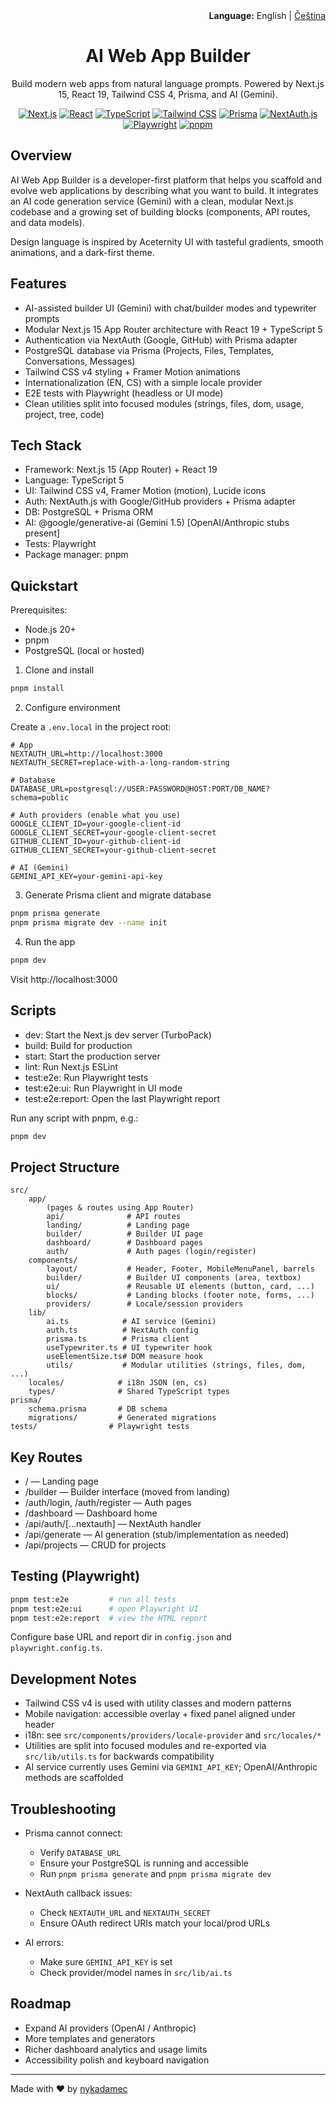<div align="right">
<strong>Language:</strong> English | <a href="./README_CZ.md">Čeština</a>
</div>

<div align="center">

# AI Web App Builder

Build modern web apps from natural language prompts. Powered by Next.js 15, React 19, Tailwind CSS 4, Prisma, and AI (Gemini).

[![Next.js](https://img.shields.io/badge/Next.js-15-black?logo=next.js)](https://nextjs.org/)
[![React](https://img.shields.io/badge/React-19-61dafb?logo=react&logoColor=061d2a)](https://react.dev/)
[![TypeScript](https://img.shields.io/badge/TypeScript-5-3178c6?logo=typescript&logoColor=white)](https://www.typescriptlang.org/)
[![Tailwind CSS](https://img.shields.io/badge/Tailwind%20CSS-4-38b2ac?logo=tailwindcss&logoColor=white)](https://tailwindcss.com/)
[![Prisma](https://img.shields.io/badge/Prisma-ORM-2d3748?logo=prisma)](https://www.prisma.io/)
[![NextAuth.js](https://img.shields.io/badge/Auth-NextAuth.js-000?logo=auth0&logoColor=white)](https://next-auth.js.org/)
[![Playwright](https://img.shields.io/badge/E2E-Playwright-45ba4b?logo=playwright)](https://playwright.dev/)
[![pnpm](https://img.shields.io/badge/pnpm-%F0%9F%90%B1-ffa500?logo=pnpm)](https://pnpm.io/)

</div>

## Overview

AI Web App Builder is a developer-first platform that helps you scaffold and evolve web applications by describing what you want to build. It integrates an AI code generation service (Gemini) with a clean, modular Next.js codebase and a growing set of building blocks (components, API routes, and data models).

Design language is inspired by Aceternity UI with tasteful gradients, smooth animations, and a dark-first theme.

## Features

- AI-assisted builder UI (Gemini) with chat/builder modes and typewriter prompts
- Modular Next.js 15 App Router architecture with React 19 + TypeScript 5
- Authentication via NextAuth (Google, GitHub) with Prisma adapter
- PostgreSQL database via Prisma (Projects, Files, Templates, Conversations, Messages)
- Tailwind CSS v4 styling + Framer Motion animations
- Internationalization (EN, CS) with a simple locale provider
- E2E tests with Playwright (headless or UI mode)
- Clean utilities split into focused modules (strings, files, dom, usage, project, tree, code)

## Tech Stack

- Framework: Next.js 15 (App Router) + React 19
- Language: TypeScript 5
- UI: Tailwind CSS v4, Framer Motion (motion), Lucide icons
- Auth: NextAuth.js with Google/GitHub providers + Prisma adapter
- DB: PostgreSQL + Prisma ORM
- AI: @google/generative-ai (Gemini 1.5) [OpenAI/Anthropic stubs present]
- Tests: Playwright
- Package manager: pnpm

## Quickstart

Prerequisites:
- Node.js 20+
- pnpm
- PostgreSQL (local or hosted)

1) Clone and install

```bash
pnpm install
```

2) Configure environment

Create a `.env.local` in the project root:

```env
# App
NEXTAUTH_URL=http://localhost:3000
NEXTAUTH_SECRET=replace-with-a-long-random-string

# Database
DATABASE_URL=postgresql://USER:PASSWORD@HOST:PORT/DB_NAME?schema=public

# Auth providers (enable what you use)
GOOGLE_CLIENT_ID=your-google-client-id
GOOGLE_CLIENT_SECRET=your-google-client-secret
GITHUB_CLIENT_ID=your-github-client-id
GITHUB_CLIENT_SECRET=your-github-client-secret

# AI (Gemini)
GEMINI_API_KEY=your-gemini-api-key
```

3) Generate Prisma client and migrate database

```bash
pnpm prisma generate
pnpm prisma migrate dev --name init
```

4) Run the app

```bash
pnpm dev
```

Visit http://localhost:3000

## Scripts

- dev: Start the Next.js dev server (TurboPack)
- build: Build for production
- start: Start the production server
- lint: Run Next.js ESLint
- test:e2e: Run Playwright tests
- test:e2e:ui: Run Playwright in UI mode
- test:e2e:report: Open the last Playwright report

Run any script with pnpm, e.g.:

```bash
pnpm dev
```

## Project Structure

```
src/
	app/
		(pages & routes using App Router)
		api/              # API routes
		landing/          # Landing page
		builder/          # Builder UI page
		dashboard/        # Dashboard pages
		auth/             # Auth pages (login/register)
	components/
		layout/           # Header, Footer, MobileMenuPanel, barrels
		builder/          # Builder UI components (area, textbox)
		ui/               # Reusable UI elements (button, card, ...)
		blocks/           # Landing blocks (footer note, forms, ...)
		providers/        # Locale/session providers
	lib/
		ai.ts            # AI service (Gemini)
		auth.ts          # NextAuth config
		prisma.ts        # Prisma client
		useTypewriter.ts # UI typewriter hook
		useElementSize.ts# DOM measure hook
		utils/           # Modular utilities (strings, files, dom, ...)
	locales/            # i18n JSON (en, cs)
	types/              # Shared TypeScript types
prisma/
	schema.prisma       # DB schema
	migrations/         # Generated migrations
tests/                # Playwright tests
```

## Key Routes

- / — Landing page
- /builder — Builder interface (moved from landing)
- /auth/login, /auth/register — Auth pages
- /dashboard — Dashboard home
- /api/auth/[...nextauth] — NextAuth handler
- /api/generate — AI generation (stub/implementation as needed)
- /api/projects — CRUD for projects

## Testing (Playwright)

```bash
pnpm test:e2e         # run all tests
pnpm test:e2e:ui      # open Playwright UI
pnpm test:e2e:report  # view the HTML report
```

Configure base URL and report dir in `config.json` and `playwright.config.ts`.

## Development Notes

- Tailwind CSS v4 is used with utility classes and modern patterns
- Mobile navigation: accessible overlay + fixed panel aligned under header
- i18n: see `src/components/providers/locale-provider` and `src/locales/*`
- Utilities are split into focused modules and re-exported via `src/lib/utils.ts` for backwards compatibility
- AI service currently uses Gemini via `GEMINI_API_KEY`; OpenAI/Anthropic methods are scaffolded

## Troubleshooting

- Prisma cannot connect:
	- Verify `DATABASE_URL`
	- Ensure your PostgreSQL is running and accessible
	- Run `pnpm prisma generate` and `pnpm prisma migrate dev`

- NextAuth callback issues:
	- Check `NEXTAUTH_URL` and `NEXTAUTH_SECRET`
	- Ensure OAuth redirect URIs match your local/prod URLs

- AI errors:
	- Make sure `GEMINI_API_KEY` is set
	- Check provider/model names in `src/lib/ai.ts`

## Roadmap

- Expand AI providers (OpenAI / Anthropic)
- More templates and generators
- Richer dashboard analytics and usage limits
- Accessibility polish and keyboard navigation

---

Made with ❤️ by [nykadamec](https://github.com/nykadamec)
